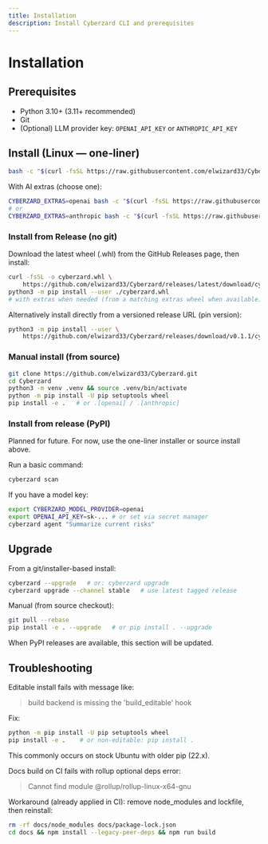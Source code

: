 ```yaml
---
title: Installation
description: Install Cyberzard CLI and prerequisites
---
```


# Installation

## Prerequisites
- Python 3.10+ (3.11+ recommended)
- Git
- (Optional) LLM provider key: `OPENAI_API_KEY` or `ANTHROPIC_API_KEY`

## Install (Linux — one‑liner)
```bash
bash -c "$(curl -fsSL https://raw.githubusercontent.com/elwizard33/Cyberzard/main/scripts/install.sh)"
```

With AI extras (choose one):
```bash
CYBERZARD_EXTRAS=openai bash -c "$(curl -fsSL https://raw.githubusercontent.com/elwizard33/Cyberzard/main/scripts/install.sh)"
# or
CYBERZARD_EXTRAS=anthropic bash -c "$(curl -fsSL https://raw.githubusercontent.com/elwizard33/Cyberzard/main/scripts/install.sh)"
```

### Install from Release (no git)
Download the latest wheel (.whl) from the GitHub Releases page, then install:
```bash
curl -fsSL -o cyberzard.whl \
	https://github.com/elwizard33/Cyberzard/releases/latest/download/cyberzard-0.1.0-py3-none-any.whl
python3 -m pip install --user ./cyberzard.whl
# with extras when needed (from a matching extras wheel when available)
```

Alternatively install directly from a versioned release URL (pin version):
```bash
python3 -m pip install --user \
	https://github.com/elwizard33/Cyberzard/releases/download/v0.1.1/cyberzard-0.1.0-py3-none-any.whl
```

### Manual install (from source)
```bash
git clone https://github.com/elwizard33/Cyberzard.git
cd Cyberzard
python3 -m venv .venv && source .venv/bin/activate
python -m pip install -U pip setuptools wheel
pip install -e .   # or .[openai] / .[anthropic]
```

### Install from release (PyPI)
Planned for future. For now, use the one-liner installer or source install above.

Run a basic command:
```bash
cyberzard scan
```

If you have a model key:
```bash
export CYBERZARD_MODEL_PROVIDER=openai
export OPENAI_API_KEY=sk-... # or set via secret manager
cyberzard agent "Summarize current risks"
```

## Upgrade
From a git/installer-based install:
```bash
cyberzard --upgrade   # or: cyberzard upgrade
cyberzard upgrade --channel stable   # use latest tagged release
```

Manual (from source checkout):
```bash
git pull --rebase
pip install -e . --upgrade   # or pip install . --upgrade
```

When PyPI releases are available, this section will be updated.

## Troubleshooting

Editable install fails with message like:

> build backend is missing the 'build_editable' hook

Fix:
```bash
python -m pip install -U pip setuptools wheel
pip install -e .    # or non‑editable: pip install .
```
This commonly occurs on stock Ubuntu with older pip (22.x).

Docs build on CI fails with rollup optional deps error:

> Cannot find module @rollup/rollup-linux-x64-gnu

Workaround (already applied in CI): remove node_modules and lockfile, then reinstall:
```bash
rm -rf docs/node_modules docs/package-lock.json
cd docs && npm install --legacy-peer-deps && npm run build
```

